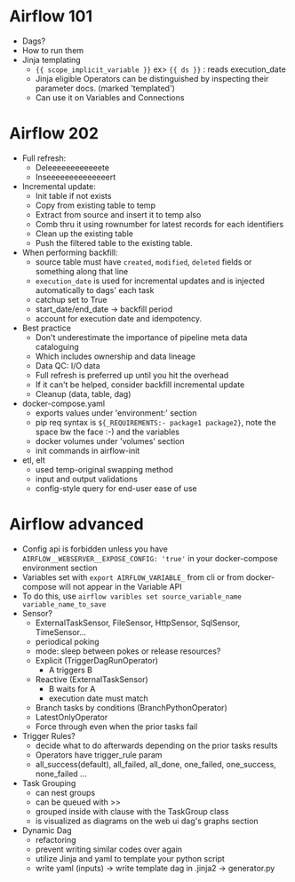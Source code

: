 # Airflow 101
- Dags?
- How to run them
- Jinja templating
    - `{{ scope_implicit_variable }}` ex> `{{ ds }}` : reads execution_date
    - Jinja eligible Operators can be distinguished by inspecting their parameter docs. (marked 'templated')
    - Can use it on Variables and Connections

# Airflow 202
- Full refresh:
    - Deleeeeeeeeeeeete
    - Inseeeeeeeeeeeeeert
- Incremental update:
    - Init table if not exists
    - Copy from existing table to temp
    - Extract from source and insert it to temp also
    - Comb thru it using rownumber for latest records for each identifiers
    - Clean up the existing table
    - Push the filtered table to the existing table.
- When performing backfill:
    - source table must have `created`, `modified`, `deleted` fields or something along that line
    - `execution_date` is used for incremental updates and is injected automatically to dags' each task
    - catchup set to True
    - start_date/end_date -> backfill period
    - account for execution date and idempotency.
- Best practice
    - Don't underestimate the importance of pipeline meta data cataloguing
    - Which includes ownership and data lineage
    - Data QC: I/O data
    - Full refresh is preferred up until you hit the overhead
    - If it can't be helped, consider backfill incremental update
    - Cleanup (data, table, dag)
- docker-compose.yaml
    - exports values under 'environment:' section
    - pip req syntax is `${_REQUIREMENTS:- package1 package2}`, note the space bw the face :-) and the variables
    - docker volumes under 'volumes' section
    - init commands in airflow-init
- etl, elt
    - used temp-original swapping method
    - input and output validations
    - config-style query for end-user ease of use

# Airflow advanced
- Config api is forbidden unless you have `AIRFLOW__WEBSERVER__EXPOSE_CONFIG: 'true'` in your docker-compose environment section
- Variables set with `export AIRFLOW_VARIABLE_` from cli or from docker-compose will not appear in the Variable API
- To do this, use `airflow varibles set source_variable_name variable_name_to_save`
- Sensor?
    - ExternalTaskSensor, FileSensor, HttpSensor, SqlSensor, TimeSensor...
    - periodical poking
    - mode: sleep between pokes or release resources?
    - Explicit (TriggerDagRunOperator)
        - A triggers B
    - Reactive (ExternalTaskSensor)
        - B waits for A
        - execution date must match
    - Branch tasks by conditions (BranchPythonOperator)
    - LatestOnlyOperator
    - Force through even when the prior tasks fail
- Trigger Rules?
    - decide what to do afterwards depending on the prior tasks results
    - Operators have trigger_rule param
    - all_success(default), all_failed, all_done, one_failed, one_success, none_failed ...
- Task Grouping
    - can nest groups
    - can be queued with >>
    - grouped inside with clause with the TaskGroup class
    - is visualized as diagrams on the web ui dag's graphs section
- Dynamic Dag
    - refactoring
    - prevent writing similar codes over again
    - utilize Jinja and yaml to template your python script
    - write yaml (inputs) -> write template dag in .jinja2 -> generator.py